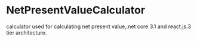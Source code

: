 # NetPresentValueCalculator
calculator used for calculating net present value,.net core 3.1 and react.js.3 tier architecture.
